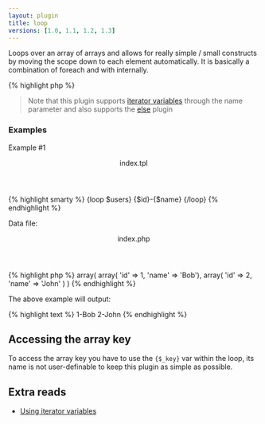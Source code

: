 ```yaml
---
layout: plugin
title: loop
versions: [1.0, 1.1, 1.2, 1.3]
---
```


Loops over an array of arrays and allows for really simple / small constructs by moving the scope down to each element automatically. It is basically a combination of foreach and with internally.
<div class="code-box">
{% highlight php %}
<?php
loop(array $from [, $name = "default ] )
{% endhighlight %}
</div>

> Note that this plugin supports [iterator variables](/documentation/iterator-variables.html) through the name parameter and also supports the [else](/plugins/blocks/else.html) plugin

### Examples
Example #1
<div class="code-box">
<header>index.tpl</header>
{% highlight smarty %}
{loop $users}
    {$id}-{$name}
{/loop}
{% endhighlight %}
</div>

Data file:
<div class="code-box">
<header>index.php</header>
{% highlight php %}
<?php
'users' => array(
  array( 'id' => 1, 'name' => 'Bob'),
  array( 'id' => 2, 'name' => 'John' )
)
{% endhighlight %}
</div>

The above example will output:
<div class="code-box">
{% highlight text %}
1-Bob
2-John
{% endhighlight %}
</div>

## Accessing the array key
To access the array key you have to use the `{$_key}` var within the loop, its name is not user-definable to keep this plugin as simple as possible.

## Extra reads
* [Using iterator variables](/documentation/iterator-variables.html)